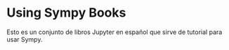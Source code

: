# Using Sympy Books
Esto es un conjunto de libros Jupyter en español que sirve de tutorial para usar Sympy.
